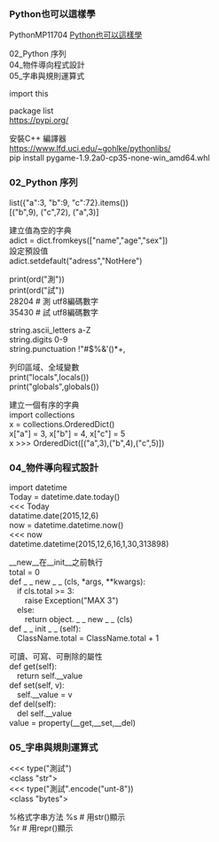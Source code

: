### Python也可以這樣學

PythonMP11704  [Python也可以這樣學](http://www.drmaster.com.tw/Bookinfo.asp?BookID=MP11704)

02_Python 序列  
04_物件導向程式設計  
05_字串與規則運算式  



import this  

package list  
https://pypi.org/  

安裝C++ 編譯器  
https://www.lfd.uci.edu/~gohlke/pythonlibs/  
pip install pygame-1.9.2a0-cp35-none-win_amd64.whl  

### 02_Python 序列
list({"a":3, "b":9, "c":72}.items())  
[("b",9), ("c",72), ("a",3)]

建立值為空的字典  
adict = dict.fromkeys(["name","age","sex"])  
設定預設值  
adict.setdefault("adress","NotHere")

print(ord("測"))  
print(ord("試"))  
28204 # 測 utf8編碼數字  
35430 # 試 utf8編碼數字  

string.ascii_letters  a-Z  
string.digits  0-9  
string.punctuation  !"#$%&\'()*+,  

列印區域、全域變數  
print("locals",locals())  
print("globals",globals())  

建立一個有序的字典  
import collections  
x = collections.OrderedDict()  
x["a"] = 3, x["b"] = 4, x["c"] = 5  
x >>> OrderedDict([("a",3),("b",4),("c",5)])  

### 04_物件導向程式設計
import datetime  
Today = datetime.date.today()  
<<< Today  
datatime.date(2015,12,6)  
now = datetime.datetime.now()  
<<< now  
datetime.datetime(2015,12,6,16,1,30,313898)  

__new__在__init__之前執行  
total =  0  
def _ _ new _ _ (cls, *args, **kwargs):  
&emsp;if cls.total >= 3:  
&emsp;&emsp;raise Exception("MAX 3")  
&emsp;else:  
&emsp;&emsp;return object. _ _ new _ _ (cls)          
def _ _ init _ _ (self):  
&emsp;ClassName.total = ClassName.total + 1  
  
可讀、可寫、可刪除的屬性  
def get(self):  
&emsp;return self.__value  
def set(self, v):  
&emsp;self.__value = v  
def del(self):  
&emsp;del self.__value  
value = property(__get,__set,__del)

### 05_字串與規則運算式
<<< type("測試")  
<class "str">  
<<< type("測試".encode("unt-8"))  
<class "bytes">

%格式字串方法
%s # 用str()顯示  
%r # 用repr()顯示  




